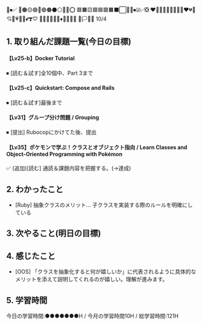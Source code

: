 🧡⏹✅
🔴🟠🟡🟢🔵🟣🟤⚫⚪🔘🛑⭕
🟥🟧🟨🟩🟦🟪🟫⬛⬜🔲🔳⏹☑✅❎
❤️🧡💛💚💜💙🤎🖤🤍♥️💔💖💘💝💗💓💟💕❣️♡
🔺🔻🔷🔶🔹🔸♦💠💎💧🧊
🏴🏳🚩🏁
10/4
 
## 1. 取り組んだ課題一覧(今日の目標)
#### 【Lv25-b】Docker Tutorial
⏹ [読む＆試す]全10個中、Part 3まで

#### 【Lv25-c】Quickstart: Compose and Rails
⏹ [読む＆試す]最後まで

#### 【Lv31】グループ分け問題 / Grouping
⏹ [提出] Rubocopにかけてた後、提出

#### 【Lv35】ポケモンで学ぶ！クラスとオブジェクト指向 / Learn Classes and Object-Oriented Programming with Pokémon
✅ (追加)[読む] 通読＆課題内容を把握する。(→達成)

## 2. わかったこと
- [Ruby] 抽象クラスのメリット... 子クラスを実装する際のルールを明確にしている

## 3. 次やること(明日の目標)


## 4. 感じたこと
- [OOS] 「クラスを抽象化すると何が嬉しいか」に代表されるように具体的なメリットを添えて説明してくれるのが嬉しい。理解が進みます。

## 5. 学習時間
今日の学習時間:●●●●●●●H / 今月の学習時間10H / 総学習時間:121H
